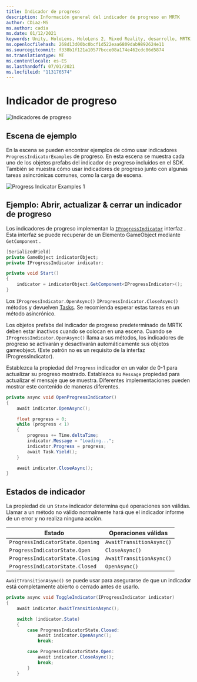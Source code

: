 ```yaml
---
title: Indicador de progreso
description: Información general del indicador de progreso en MRTK
author: CDiaz-MS
ms.author: cadia
ms.date: 01/12/2021
keywords: Unity, HoloLens, HoloLens 2, Mixed Reality, desarrollo, MRTK
ms.openlocfilehash: 268d13d00bc0bcf1d522eaa6809dab9892624e11
ms.sourcegitcommit: f338b1f121a10577bcce08a174e462cdc86d5874
ms.translationtype: MT
ms.contentlocale: es-ES
ms.lasthandoff: 07/01/2021
ms.locfileid: "113176574"
---
```

# <a name="progress-indicator"></a>Indicador de progreso

![Indicadores de progreso](../images/progress-indicator/MRTK_ProgressIndicator_Main.png)

## <a name="example-scene"></a>Escena de ejemplo

En la escena se pueden encontrar ejemplos de cómo usar indicadores `ProgressIndicatorExamples` de progreso. En esta escena se muestra cada uno de los objetos prefabs del indicador de progreso incluidos en el SDK. También se muestra cómo usar indicadores de progreso junto con algunas tareas asincrónicas comunes, como la carga de escena.

<img src="../images/progress-indicator/MRTK_ProgressIndicator_Examples.png" alt="Progress Indicator Examples 1">

## <a name="example-open-update--close-a-progress-indicator"></a>Ejemplo: Abrir, actualizar & cerrar un indicador de progreso

Los indicadores de progreso implementan la [`IProgressIndicator`](xref:Microsoft.MixedReality.Toolkit.UI.IProgressIndicator) interfaz . Esta interfaz se puede recuperar de un Elemento GameObject mediante `GetComponent` .

```c#
[SerializedField]
private GameObject indicatorObject;
private IProgressIndicator indicator;

private void Start()
{
    indicator = indicatorObject.GetComponent<IProgressIndicator>();
}
```

Los `IProgressIndicator.OpenAsync()` `IProgressIndicator.CloseAsync()` métodos y devuelven [Tasks](xref:System.Threading.Tasks.Task). Se recomienda esperar estas tareas en un método asincrónico.

Los objetos prefabs del indicador de progreso predeterminado de MRTK deben estar inactivos cuando se colocan en una escena. Cuando se `IProgressIndicator.OpenAsync()` llama a sus métodos, los indicadores de progreso se activarán y desactivarán automáticamente sus objetos gameobject. (Este patrón no es un requisito de la interfaz IProgressIndicator).

Establezca la propiedad del `Progress` indicador en un valor de 0-1 para actualizar su progreso mostrado. Establezca su `Message` propiedad para actualizar el mensaje que se muestra. Diferentes implementaciones pueden mostrar este contenido de maneras diferentes.

```c#
private async void OpenProgressIndicator()
{
    await indicator.OpenAsync();

    float progress = 0;
    while (progress < 1)
    {
        progress += Time.deltaTime;
        indicator.Message = "Loading...";
        indicator.Progress = progress;
        await Task.Yield();
    }

    await indicator.CloseAsync();
}
```

## <a name="indicator-states"></a>Estados de indicador

La propiedad de un `State` indicador determina qué operaciones son válidas. Llamar a un método no válido normalmente hará que el indicador informe de un error y no realiza ninguna acción.

Estado | Operaciones válidas
--- | ---
`ProgressIndicatorState.Opening` | `AwaitTransitionAsync()`
`ProgressIndicatorState.Open` | `CloseAsync()`
`ProgressIndicatorState.Closing` | `AwaitTransitionAsync()`
`ProgressIndicatorState.Closed` | `OpenAsync()`

`AwaitTransitionAsync()` se puede usar para asegurarse de que un indicador está completamente abierto o cerrado antes de usarlo.

```c#
private async void ToggleIndicator(IProgressIndicator indicator)
{
    await indicator.AwaitTransitionAsync();

    switch (indicator.State)
    {
        case ProgressIndicatorState.Closed:
            await indicator.OpenAsync();
            break;

        case ProgressIndicatorState.Open:
            await indicator.CloseAsync();
            break;
        }
    }
```
